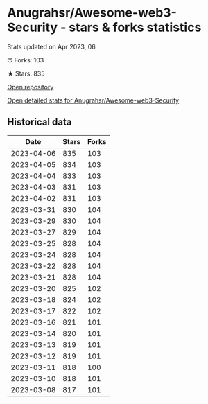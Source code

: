 # Anugrahsr/Awesome-web3-Security - stars & forks statistics

Stats updated on Apr 2023, 06

☋ Forks: 103

★ Stars: 835

[Open repository](https://github.com/Anugrahsr/Awesome-web3-Security)

[Open detailed stats for Anugrahsr/Awesome-web3-Security](https://reviewgithub.com/rep/Anugrahsr/Awesome-web3-Security)

## Historical data
| Date | Stars | Forks |
|------|-------|-------|
| 2023-04-06 | 835 | 103 | 
| 2023-04-05 | 834 | 103 | 
| 2023-04-04 | 833 | 103 | 
| 2023-04-03 | 831 | 103 | 
| 2023-04-02 | 831 | 103 | 
| 2023-03-31 | 830 | 104 | 
| 2023-03-29 | 830 | 104 | 
| 2023-03-27 | 829 | 104 | 
| 2023-03-25 | 828 | 104 | 
| 2023-03-24 | 828 | 104 | 
| 2023-03-22 | 828 | 104 | 
| 2023-03-21 | 828 | 104 | 
| 2023-03-20 | 825 | 102 | 
| 2023-03-18 | 824 | 102 | 
| 2023-03-17 | 822 | 102 | 
| 2023-03-16 | 821 | 101 | 
| 2023-03-14 | 820 | 101 | 
| 2023-03-13 | 819 | 101 | 
| 2023-03-12 | 819 | 101 | 
| 2023-03-11 | 818 | 100 | 
| 2023-03-10 | 818 | 101 | 
| 2023-03-08 | 817 | 101 | 

